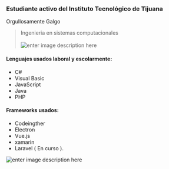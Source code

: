 ### Estudiante activo del Instituto Tecnológico de Tijuana 
Orgullosamente Galgo 
>Ingenieria en sistemas computacionales <br><br>
![enter image description here](https://upload.wikimedia.org/wikipedia/commons/thumb/2/21/Entrada-ITTijuana-TecNM-6.jpg/558px-Entrada-ITTijuana-TecNM-6.jpg)

#### Lenguajes usados laboral y escolarmente:
- C#
- Visual Basic
- JavaScript
- Java
- PHP
#### Frameworks usados:
- Codeingther
- Electron
- Vue.js
- xamarin
- Laravel ( En curso ).

![enter image description here](https://i.pinimg.com/originals/21/11/61/21116158daaeb1459b4ec0758505e1ad.gif)
